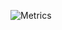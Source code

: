 ![Metrics](https://metrics.lecoq.io/VACenter?template=classic&introduction=1&people=1&traffic=1&notable=1&achievements=1&activity=1&pagespeed=1&support=1&introduction.title=true&people.limit=24&people.size=28&people.types=followers%2C%20following&people.thanks=Sam-Neale%2C%20teddy9264&people.identicons=false&people.shuffle=false&activity.limit=5&activity.load=300&activity.days=14&activity.filter=all&activity.visibility=all&activity.timestamps=false&achievements.threshold=C&achievements.secrets=true&achievements.limit=5&notable.repositories=false&pagespeed.url=va-center.com&pagespeed.detailed=false&pagespeed.screenshot=true&config.timezone=Australia%2FMelbourne)